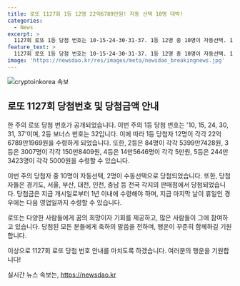 ```yaml
---
title: 로또 1127회 1등 12명 22억6789만원! 자동 선택 10명 대박!
categories:
  - News
excerpt: >
  1127회 로또 1등 당첨 번호는 10·15·24·30·31·37. 1등 12명 중 10명이 자동선택. 1등 상금은 22억6789만1969원. 2등 84명, 상금은 5399만7428원. 3등 3007명, 상금은 150만8409원. 4등 14만5646명, 5만원. 5등 244만3423명, 5000원. 당첨자들의 판매점과 당첨금 지급 기한도 안내.
feature_text: >
  1127회 로또 1등 당첨 번호는 10·15·24·30·31·37. 1등 12명 중 10명이 자동선택. 1등 상금은 22억6789만1969원. 2등 84명, 상금은 5399만7428원. 3등 3007명, 상금은 150만8409원. 4등 14만5646명, 5만원. 5등 244만3423명, 5000원. 당첨자들의 판매점과 당첨금 지급 기한도 안내.
image: 'https://newsdao.kr/res/images/meta/newsdao_breakingnews.jpg'
---
```


<p><img src="https://newsdao.kr/res/images/meta/newsdao_breakingnews.jpg" alt="cryptoinkorea 속보" /></p>

<h2>로또 1127회 당첨번호 및 당첨금액 안내</h2>

<p>한 주의 로또 당첨 번호가 공개되었습니다. 이번 주의 1등 당첨 번호는 '10, 15, 24, 30, 31, 37'이며, 2등 보너스 번호는 32입니다. 이에 따라 1등 당첨자 12명이 각각 22억6789만1969원을 수령하게 되었습니다. 또한, 2등은 84명이 각각 5399만7428원, 3등은 3007명이 각각 150만8409원, 4등은 14만5646명이 각각 5만원, 5등은 244만3423명이 각각 5000원을 수령할 수 있습니다.</p>

<p>이번 주의 당첨자 중 10명이 자동선택, 2명이 수동선택으로 당첨되었습니다. 또한, 당첨자들은 경기도, 서울, 부산, 대전, 인천, 충남 등 전국 각지의 판매점에서 당첨되었습니다. 당첨금은 지급 개시일로부터 1년 이내에 수령해야 하며, 지급 마지막 날이 휴일인 경우에는 다음 영업일까지 수령할 수 있습니다.</p>

<p>로또는 다양한 사람들에게 꿈의 희망이자 기회를 제공하고, 많은 사람들이 그에 참여하고 있습니다. 당첨된 모든 분들에게 축하의 말씀을 전하며, 행운이 꾸준히 함께하길 기원합니다.</p>

<p>이상으로 1127회 로또 당첨 번호 안내를 마치도록 하겠습니다. 여러분의 행운을 기원합니다!</p>
실시간 뉴스 속보는, <a href="https://newsdao.kr" rel="dofollow">https://newsdao.kr</a>


